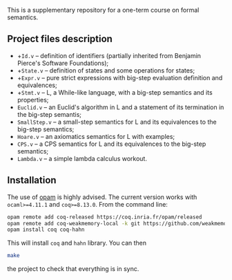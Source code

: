 This is a supplementary repository for a one-term course on formal semantics.

## Project files description

- +`Id.v` – definition of identifiers (partially inherited from Benjamin Pierce's Software Foundations);
- +`State.v` – definition of states and some operations for states;
- +`Expr.v` – pure strict expressions with big-step evaluation definition and equivalences;
- +`Stmt.v` – L, a While-like language, with a big-step semantics and its properties;
- `Euclid.v` – an Euclid's algorithm in L and a statement of its termination in the big-step semantis;
- `SmallStep.v` – a small-step semantics for L and its equivalences to the big-step semantics;
- `Hoare.v` – an axiomatics semantics for L with examples;
- `CPS.v` – a CPS semantics for L and its equivalences to the big-step semantics;
- `Lambda.v` – a simple lambda calculus workout.

## Installation

The use of [opam](https://opam.ocaml.org) is highly advised. The current version works
with `ocaml>=4.11.1` and `coq>=8.13.0`. From the command line:
```bash
opam remote add coq-released https://coq.inria.fr/opam/released
opam remote add coq-weakmemory-local -k git https://github.com/weakmemory/local-coq-opam-archive
opam install coq coq-hahn
```
This will install `coq` and `hahn` library. You can then
```bash
make
```
the project to check that everything is in sync.

